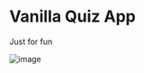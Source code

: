 # Vanilla Quiz App

Just for fun

![image](https://user-images.githubusercontent.com/1857527/92997305-ad947880-f4e8-11ea-837e-d90967e447bb.png)
